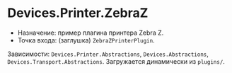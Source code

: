 # Devices.Printer.ZebraZ

- Назначение: пример плагина принтера Zebra Z.
- Точка входа: (заглушка) `ZebraZPrinterPlugin`.

Зависимости: `Devices.Printer.Abstractions`, `Devices.Abstractions`, `Devices.Transport.Abstractions`. Загружается динамически из `plugins/`.
